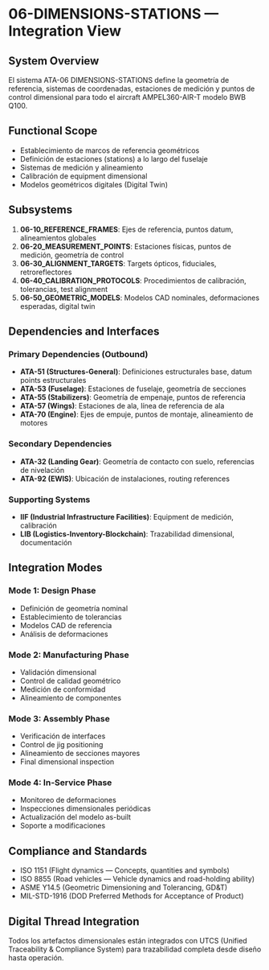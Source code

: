 # 06-DIMENSIONS-STATIONS — Integration View

## System Overview
El sistema ATA-06 DIMENSIONS-STATIONS define la geometría de referencia, sistemas de coordenadas, estaciones de medición y puntos de control dimensional para todo el aircraft AMPEL360-AIR-T modelo BWB Q100.

## Functional Scope
- Establecimiento de marcos de referencia geométricos
- Definición de estaciones (stations) a lo largo del fuselaje
- Sistemas de medición y alineamiento
- Calibración de equipment dimensional
- Modelos geométricos digitales (Digital Twin)

## Subsystems
1. **06-10_REFERENCE_FRAMES**: Ejes de referencia, puntos datum, alineamientos globales
2. **06-20_MEASUREMENT_POINTS**: Estaciones físicas, puntos de medición, geometría de control
3. **06-30_ALIGNMENT_TARGETS**: Targets ópticos, fiduciales, retroreflectores
4. **06-40_CALIBRATION_PROTOCOLS**: Procedimientos de calibración, tolerancias, test alignment
5. **06-50_GEOMETRIC_MODELS**: Modelos CAD nominales, deformaciones esperadas, digital twin

## Dependencies and Interfaces

### Primary Dependencies (Outbound)
- **ATA-51 (Structures-General)**: Definiciones estructurales base, datum points estructurales
- **ATA-53 (Fuselage)**: Estaciones de fuselaje, geometría de secciones
- **ATA-55 (Stabilizers)**: Geometría de empenaje, puntos de referencia
- **ATA-57 (Wings)**: Estaciones de ala, línea de referencia de ala
- **ATA-70 (Engine)**: Ejes de empuje, puntos de montaje, alineamiento de motores

### Secondary Dependencies
- **ATA-32 (Landing Gear)**: Geometría de contacto con suelo, referencias de nivelación
- **ATA-92 (EWIS)**: Ubicación de instalaciones, routing references

### Supporting Systems
- **IIF (Industrial Infrastructure Facilities)**: Equipment de medición, calibración
- **LIB (Logistics-Inventory-Blockchain)**: Trazabilidad dimensional, documentación

## Integration Modes

### Mode 1: Design Phase
- Definición de geometría nominal
- Establecimiento de tolerancias
- Modelos CAD de referencia
- Análisis de deformaciones

### Mode 2: Manufacturing Phase
- Validación dimensional
- Control de calidad geométrico
- Medición de conformidad
- Alineamiento de componentes

### Mode 3: Assembly Phase
- Verificación de interfaces
- Control de jig positioning
- Alineamiento de secciones mayores
- Final dimensional inspection

### Mode 4: In-Service Phase
- Monitoreo de deformaciones
- Inspecciones dimensionales periódicas
- Actualización del modelo as-built
- Soporte a modificaciones

## Compliance and Standards
- ISO 1151 (Flight dynamics — Concepts, quantities and symbols)
- ISO 8855 (Road vehicles — Vehicle dynamics and road-holding ability)
- ASME Y14.5 (Geometric Dimensioning and Tolerancing, GD&T)
- MIL-STD-1916 (DOD Preferred Methods for Acceptance of Product)

## Digital Thread Integration
Todos los artefactos dimensionales están integrados con UTCS (Unified Traceability & Compliance System) para trazabilidad completa desde diseño hasta operación.
